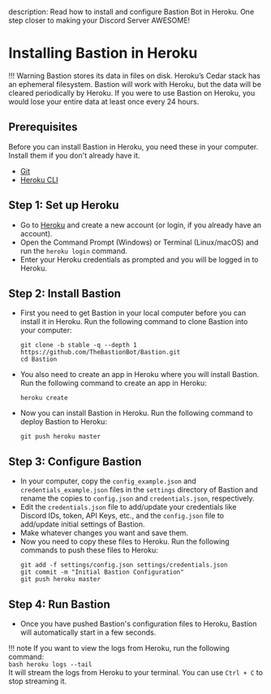 description: Read how to install and configure Bastion Bot in Heroku. One step closer to making your Discord Server AWESOME!

# Installing Bastion in Heroku

!!! Warning
Bastion stores its data in files on disk. Heroku’s Cedar stack has an ephemeral filesystem. Bastion will work with Heroku, but the data will be cleared periodically by Heroku. If you were to use Bastion on Heroku, you would lose your entire data at least once every 24 hours.

## Prerequisites
Before you can install Bastion in Heroku, you need these in your computer. Install them if you don't already have it.
- [Git](https://git-scm.com/downloads)
- [Heroku CLI](https://devcenter.heroku.com/articles/getting-started-with-nodejs#set-up)

## Step 1: Set up Heroku
- Go to [Heroku](https://www.heroku.com/) and create a new account (or login, if you already have an account).
- Open the Command Prompt (Windows) or Terminal (Linux/macOS) and run the `heroku login` command.
- Enter your Heroku credentials as prompted and you will be logged in to Heroku.

## Step 2: Install Bastion
- First you need to get Bastion in your local computer before you can install it in Heroku. Run the following command to clone Bastion into your computer:
  ```
  git clone -b stable -q --depth 1 https://github.com/TheBastionBot/Bastion.git
  cd Bastion
  ```
- You also need to create an app in Heroku where you will install Bastion. Run the following command to create an app in Heroku:
  ```
  heroku create
  ```
- Now you can install Bastion in Heroku. Run the following command to deploy Bastion to Heroku:
  ```
  git push heroku master
  ```

## Step 3: Configure Bastion
- In your computer, copy the `config_example.json` and `credentials_example.json` files in the `settings` directory of Bastion and rename the copies to `config.json` and `credentials.json`, respectively.
- Edit the `credentials.json` file to add/update your credentials like Discord IDs, token, API Keys, etc., and the `config.json` file to add/update initial settings of Bastion.
- Make whatever changes you want and save them.
- Now you need to copy these files to Heroku. Run the following commands to push these files to Heroku:
  ```
  git add -f settings/config.json settings/credentials.json
  git commit -m "Initial Bastion Configuration"
  git push heroku master
  ```

## Step 4: Run Bastion
- Once you have pushed Bastion's configuration files to Heroku, Bastion will automatically start in a few seconds.


!!! note
    If you want to view the logs from Heroku, run the following command:  
    ```bash
    heroku logs --tail
    ```  
    It will stream the logs from Heroku to your terminal. You can use `Ctrl + C` to stop streaming it.
